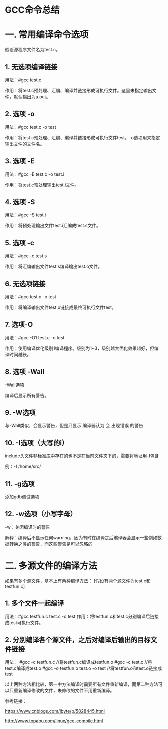 # GCC命令总结

# 一. 常用编译命令选项

假设源程序文件名为test.c。

## 1. 无选项编译链接

用法：#gcc test.c

作用：将test.c预处理、汇编、编译并链接形成可执行文件。这里未指定输出文件，默认输出为a.out。

## 2. 选项 -o

用法：#gcc test.c -o test

作用：将test.c预处理、汇编、编译并链接形成可执行文件test。-o选项用来指定输出文件的文件名。

## 3. 选项 -E

用法：#gcc -E test.c -o test.i

作用：将test.c预处理输出test.i文件。

## 4. 选项 -S
用法：#gcc -S test.i

作用：将预处理输出文件test.i汇编成test.s文件。

## 5. 选项 -c
用法：#gcc -c test.s

作用：将汇编输出文件test.s编译输出test.o文件。

## 6. 无选项链接
用法：#gcc test.o -o test

作用：将编译输出文件test.o链接成最终可执行文件test。

## 7. 选项-O
用法：#gcc -O1 test.c -o test

作用：使用编译优化级别1编译程序。级别为1~3，级别越大优化效果越好，但编译时间越长。

## 8. 选项 -Wall
-Wall选项

编译后显示所有警告。

## 9. -W选项

与-Wall类似，会显示警告，但是只显示 编译器认为 会 出现错误 的警告

## 10. -I选项（大写的i）

include头文件非标准库中存在的也不是在当前文件夹下的，需要将地址用-I包含

例：-I /home/src/

## 11. -g选项

添加gdb调试选项

## 12. -w选项（小写字母）

-w：关闭编译时的警告

解释：编译后不显示任何warning，因为有时在编译之后编译器会显示一些例如数据转换之类的警告，而这些警告是可以忽略的



# 二. 多源文件的编译方法

如果有多个源文件，基本上有两种编译方法：
[假设有两个源文件为test.c和testfun.c]

## 1. 多个文件一起编译
用法：#gcc testfun.c test.c -o test
作用：将testfun.c和test.c分别编译后链接成test可执行文件。

## 2. 分别编译各个源文件，之后对编译后输出的目标文件链接
用法：
#gcc -c testfun.c //将testfun.c编译成testfun.o
#gcc -c test.c   //将test.c编译成test.o
#gcc -o testfun.o test.o -o test //将testfun.o和test.o链接成test

以上两种方法相比较，第一中方法编译时需要所有文件重新编译，而第二种方法可以只重新编译修改的文件，未修改的文件不用重新编译。

参考链接：

https://www.cnblogs.com/ibyte/p/5828445.html

http://www.topabu.com/linux/gcc-compile.html